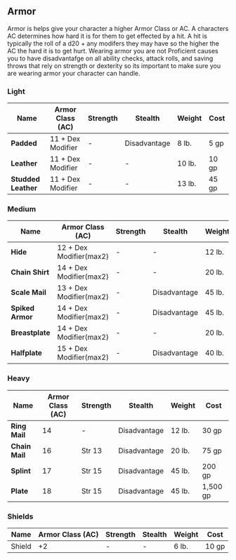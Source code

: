 ## Armor
Armor is helps give your character a higher Armor Class or AC. A characters AC determines how hard it is for them to get effected by a hit. A hit is typically the roll of a d20 + any modifers they may have so the higher the AC the hard it is to get hurt. Wearing armor you are not Proficient causes you to have disadvantafge on all ability checks, attack rolls, and saving throws that rely on strength or dexterity so its important to make sure you are wearing armor your character can handle.

### Light
| Name|Armor Class (AC)|Strength|Stealth|Weight|Cost|
|-|-|-|-|-|-|
|**Padded**|11 + Dex Modifier| - | Disadvantage|8 lb.| 5 gp|
|**Leather**|11 + Dex Modifier| - | - |10 lb.| 10 gp|
|**Studded Leather**|11 + Dex Modifier| - | - | 13 lb. | 45 gp |
### Medium
| Name|Armor Class (AC)|Strength|Stealth|Weight|Cost|
|-|-|-|-|-|-|
|**Hide**|12 + Dex Modifier(max2)| - | - |12 lb.| 10 gp|
|**Chain Shirt**|14 + Dex Modifier(max2)| - | - |20 lb.| 50 gp|
|**Scale Mail**|13 + Dex Modifier(max2)| - | Disadvantage |45 lb.| 50 gp|
|**Spiked Armor**|14 + Dex Modifier(max2)| - | Disadvantage |45 lb.| 75 gp|
|**Breastplate**|14 + Dex Modifier(max2)| - | - |20 lb.| 400 gp|
|**Halfplate**|15 + Dex Modifier(max2)| - | Disadvantage |40 lb.| 750 gp|

### Heavy
| Name|Armor Class (AC)|Strength|Stealth|Weight|Cost|
|-|-|-|-|-|-|
|**Ring Mail**|14| - | Disadvantage |12 lb.| 30 gp|
|**Chain Mail**|16| Str 13 | Disadvantage |20 lb.| 75 gp|
|**Splint**|17| Str 15 | Disadvantage |45 lb.| 200 gp|
|**Plate**|18| Str 15 | Disadvantage |45 lb.| 1,500 gp|
### Shields
| Name|Armor Class (AC)|Strength|Stealth|Weight|Cost|
|-|-|-|-|-|-|
|Shield|+2| - | - |6 lb.| 10 gp|
